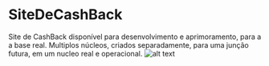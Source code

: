 # SiteDeCashBack
Site de CashBack disponível para desenvolvimento e aprimoramento, para a a base real.
Multiplos núcleos, criados separadamente, para uma junção futura, em um nucleo real e operacional.
![alt text]([http://url/to/img.png](https://www.pngall.com/wp-content/uploads/2/Cashback-PNG-Free-Image.png))
